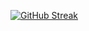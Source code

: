 [![GitHub Streak](https://streak-stats.demolab.com?user=pavlidisnick&theme=soft-green&exclude_days=Sun%2CSat)](https://git.io/streak-stats)
